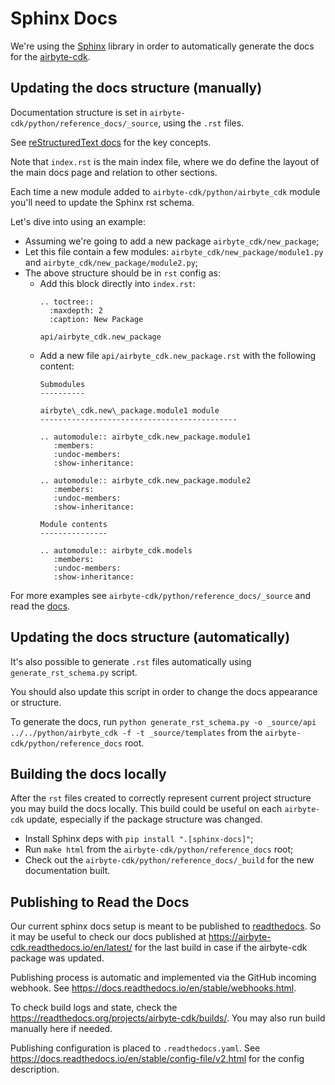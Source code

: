 # Sphinx Docs

We're using the [Sphinx](https://www.sphinx-doc.org/) library in order 
to automatically generate the docs for the [airbyte-cdk](https://pypi.org/project/airbyte-cdk/).

## Updating the docs structure (manually)

Documentation structure is set in `airbyte-cdk/python/reference_docs/_source`, using the `.rst` files.

See [reStructuredText docs](https://www.sphinx-doc.org/en/master/usage/restructuredtext/basics.html) 
for the key concepts.

Note that `index.rst` is the main index file, where we do define the layout of the main 
docs page and relation to other sections.

Each time a new module added to `airbyte-cdk/python/airbyte_cdk` module you'll need to update the Sphinx rst schema.

Let's dive into using an example:
- Assuming we're going to add a new package `airbyte_cdk/new_package`;
- Let this file contain a few modules: `airbyte_cdk/new_package/module1.py` and `airbyte_cdk/new_package/module2.py`;
- The above structure should be in `rst` config as: 
  - Add this block directly into `index.rst`:
    ```
    .. toctree::
      :maxdepth: 2
      :caption: New Package
    
    api/airbyte_cdk.new_package
    ```
  - Add a new file `api/airbyte_cdk.new_package.rst` with the following content:
    ```
    Submodules
    ----------
    
    airbyte\_cdk.new\_package.module1 module
    --------------------------------------------
    
    .. automodule:: airbyte_cdk.new_package.module1
       :members:
       :undoc-members:
       :show-inheritance:
    
    .. automodule:: airbyte_cdk.new_package.module2
       :members:
       :undoc-members:
       :show-inheritance:
    
    Module contents
    ---------------
    
    .. automodule:: airbyte_cdk.models
       :members:
       :undoc-members:
       :show-inheritance:
    ```

For more examples see `airbyte-cdk/python/reference_docs/_source` 
and read the [docs](https://www.sphinx-doc.org/en/master/usage/restructuredtext/basics.html).

## Updating the docs structure (automatically)

It's also possible to generate `.rst` files automatically using `generate_rst_schema.py` script. 

You should also update this script in order to change the docs appearance or structure.

To generate the docs, 
run `python generate_rst_schema.py -o _source/api ../../python/airbyte_cdk -f -t _source/templates` 
from the `airbyte-cdk/python/reference_docs` root. 


## Building the docs locally

After the `rst` files created to correctly represent current project structure you may build the docs locally.
This build could be useful on each `airbyte-cdk` update, especially if the package structure was changed.

- Install Sphinx deps with `pip install ".[sphinx-docs]"`;
- Run `make html` from the `airbyte-cdk/python/reference_docs` root;
- Check out the `airbyte-cdk/python/reference_docs/_build` for the new documentation built.


## Publishing to Read the Docs

Our current sphinx docs setup is meant to be published to [readthedocs](https://readthedocs.org/). 
So it may be useful to check our docs published at https://airbyte-cdk.readthedocs.io/en/latest/ 
for the last build in case if the airbyte-cdk package was updated.

Publishing process is automatic and implemented via the GitHub incoming webhook. 
See https://docs.readthedocs.io/en/stable/webhooks.html.

To check build logs and state, check the https://readthedocs.org/projects/airbyte-cdk/builds/. 
You may also run build manually here if needed.

Publishing configuration is placed to `.readthedocs.yaml`. 
See https://docs.readthedocs.io/en/stable/config-file/v2.html for the config description.